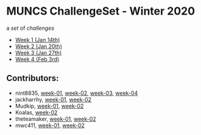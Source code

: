 # MUNCS ChallengeSet - Winter 2020

a _set_ of _challenges_

- [Week 1 (Jan 14th)](./week-01)
- [Week 2 (Jan 20th)](./week-02)
- [Week 3 (Jan 27th)](./week-03)
- [Week 4 (Feb 3rd)](./week-04)

## Contributors:

- nint8835, [week-01](./week-01/nint8835), [week-02](./week-02/nint8835), [week-03](./week-03/nint8835), [week-04](./week-04/nint8835)
- jackharrhy, [week-01](./week-01/jackharrhy), [week-02](./week-02/jackharrhy)
- Mudkip, [week-01](./week-01/mudkip), [week-02](./week-02/mudkip)
- Koalas, [week-02](./week-02/koalas)
- theteamaker, [week-01](./week-01/theteamaker), [week-02](./week-02/theteamaker)
- mwc411, [week-01](./week-01/mwc411), [week-02](./week-02/mwc411)
